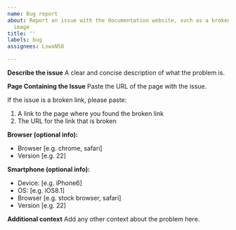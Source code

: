 ```yaml
---
name: Bug report
about: Report an issue with the documentation website, such as a broken link or missing
  image
title: ''
labels: bug
assignees: LswaN58

---
```


**Describe the issue**
A clear and concise description of what the problem is.

**Page Containing the Issue**
Paste the URL of the page with the issue.

If the issue is a broken link, please paste:

1. A link to the page where you found the broken link
2. The URL for the link that is broken

**Browser (optional info):**
 - Browser [e.g. chrome, safari]
 - Version [e.g. 22]

**Smartphone (optional info):**
 - Device: [e.g. iPhone6]
 - OS: [e.g. iOS8.1]
 - Browser [e.g. stock browser, safari]
 - Version [e.g. 22]

**Additional context**
Add any other context about the problem here.

